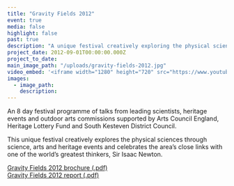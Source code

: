 ```yaml
---
title: "Gravity Fields 2012"
event: true
media: false
highlight: false
past: true
description: "A unique festival creatively exploring the physical sciences through science, arts and heritage events."
project_date: 2012-09-01T00:00:00.000Z
project_to_date:
main_image_path: "/uploads/gravity-fields-2012.jpg"
video_embed: '<iframe width="1280" height="720" src="https://www.youtube-nocookie.com/embed/CfDzHXonqy8?rel=0" frameborder="0" allowfullscreen></iframe>'
images:
  - image_path:
    description:
---
```

An 8 day festival programme of talks from leading scientists, heritage events and 
outdoor arts commissions supported by Arts Council England, Heritage Lottery Fund and 
South Kesteven District Council.

This unique festival creatively explores the physical sciences through science,
arts and heritage events and celebrates the area’s close links with one of the world’s
greatest thinkers, Sir Isaac Newton. 

[Gravity Fields 2012 brochure (.pdf)](/uploads/gravity-fields-2012-brochure.pdf)  
[Gravity Fields 2012 report (.pdf)](/uploads/gravity-fields-2012-report.pdf)